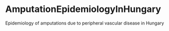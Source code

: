 # AmputationEpidemiologyInHungary
Epidemiology of amputations due to peripheral vascular disease in Hungary
